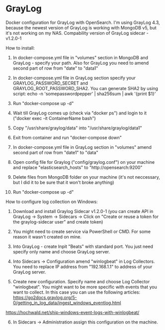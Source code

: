 # GrayLog
Docker configuration for GrayLog with OpenSearch. I'm using GrayLog 4.3, because the newest version of GrayLog is working with MongoDB v5, but it's not working on my NAS.
Compability version of GrayLog sidecar - v1.2.0-1

How to install:

1. In docker-compose.yml file in "volumes" section in MongoDB and GrayLog - specify your path. Also for GrayLog you need to amend second part of row from "date" to "data1"

2. In docker-compose.yml file in GrayLog section specify your GRAYLOG_PASSWORD_SECRET and GRAYLOG_ROOT_PASSWORD_SHA2. You can generate SHA2 by using script:
echo -n 'somepasswordpepper' | sha256sum | awk '{print $1}'

3. Run "docker-compose up -d"

4. Wait till GrayLog comes up (check via "docker ps") and login to it ("docker exec -it ContainerName bash")

5. Copy "/usr/share/graylog/data" into "/usr/share/graylog/data1"

6. Exit from container and run "docker-compose down"

7. In docker-compose.yml file in GrayLog section in "volumes" amend second part of row from "date1" to "data"

8. Open config file for Graylog ("config/graylog.conf") on your machine and replace "elasticsearch_hosts" to "http://opensearch:9200"

9. Delete files from MongoDB folder on your machine (it's not neccessary, but I did it to be sure that it won't broke anything)

10. Run "docker-compose up -d"



How to configure log collection on Windows:

1. Download and install Graylog Sidecar v1.2.0-1 (you can create API in GrayLog -> System -> Sidecars -> Click on "Create or reuse a token for the graylog-sidecar user" and create token)

2. You might need to create service via PowerShell or CMD. For some reason it wasn't created on mine.

3. Into GrayLog - create Inpit "Beats" with standard port. You just need specify only name and choose GrayLog server.

4. Into Sidecars -> Configuration amend "winlogbeat" in Log Collectors. You need to replace IP address from "192.168.1.1" to address of your GrayLog server.

5. Create new configuration. Specify name and choose Log Collector "winlogbeat". You might want to be more specific with events that you want to collect.
In this case you can use the following articles:
https://go2docs.graylog.org/5-0/getting_in_log_data/ingest_windows_eventlog.html

https://hochwald.net/ship-windows-event-logs-with-winlogbeat/

6. In Sidecars -> Administration assign this configuration on the machine.

